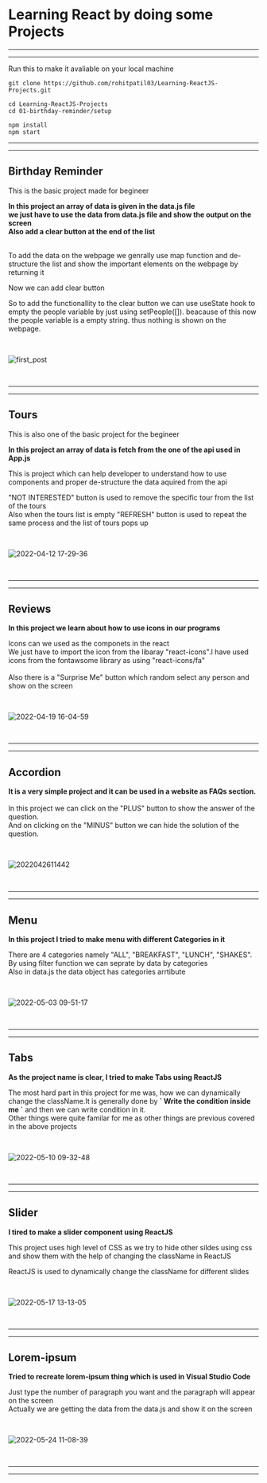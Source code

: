 <h1>Learning React by doing some Projects</h1>

<hr><hr>

Run this to make it avaliable on your local machine
```
git clone https://github.com/rohitpatil03/Learning-ReactJS-Projects.git

cd Learning-ReactJS-Projects
cd 01-birthday-reminder/setup

npm install
npm start
```


<hr><hr>

<h2>Birthday Reminder</h2>
<p>This is the basic project made for begineer</p>
<p><b>In this project an array of data is given in the data.js file <br>
we just have to use the data from data.js file and show the output on the screen <br>
Also add a clear button at the end of the list<br><br> </b></p>

<p>To add the data on the webpage we genrally use map function and de-structure the list and show the important elements on the webpage by returning it <br></p>

<p>Now we can add clear button <br></p>

<p>So to add the functionallity to the clear button we can use useState hook to empty the people variable by just using setPeople([]). beacause of this now the people variable is a empty string. thus nothing is shown on the webpage.</p>

<br>

![first_post](https://user-images.githubusercontent.com/101471692/169813580-422c902b-8926-4096-98bb-710b8ff9336a.gif)

<br>

<hr><hr>

<h2>Tours</h2>
<p>This is also one of the basic project for the begineer</p>
<p><b>In this project an array of data is fetch from the one of the api used in App.js <br></b></p>
<p>This is project which can help developer to understand how to use components and proper de-structure the data aquired from the api</p>

<p>"NOT INTERESTED" button is used to remove the specific tour from the list of the tours<br>
Also when the tours list is empty "REFRESH" button is used to repeat the same process and the list of tours pops up</p>

<br>

![2022-04-12 17-29-36](https://user-images.githubusercontent.com/101471692/170922478-d94ba2c2-0930-423a-9b2c-aad5b32e8ffe.gif)

<br>

<hr><hr>

<h2>Reviews</h2>
<p><b>In this project we learn about how to use icons in our programs</b></p>
<p>Icons can we used as the componets in the react <br>
We just have to import the icon from the libaray "react-icons".I have used icons from the fontawsome library as using "react-icons/fa"<br><br>
Also there is a "Surprise Me" button which random select any person and show on the screen</p>

<br>

![2022-04-19 16-04-59](https://user-images.githubusercontent.com/101471692/170926924-289e8142-3da0-4bc8-96ca-43cec9ee37e8.gif)

<br>

<hr><hr>

<h2>Accordion</h2>
<p><b>It is a very simple project and it can be used in a website as FAQs section.</b><br><br>
In this project we can click on the "PLUS" button to show the answer of the question.<br>
And on clicking on the "MINUS" button we can hide the solution of the question.</p>

<br>

![2022042611442](https://user-images.githubusercontent.com/101471692/170941445-e0958c70-a679-4662-9f4c-ca4d4e823531.gif)

<br>

<hr><hr>

<h2>Menu</h2>
<p><b>In this project I tried to make menu with different Categories in it</b></p>
<p>There are 4 categories namely "ALL", "BREAKFAST", "LUNCH", "SHAKES". By using filter function we can seprate by data by categories<br>
Also in data.js the data object has categories arrtibute</p>

<br>

![2022-05-03 09-51-17](https://user-images.githubusercontent.com/101471692/170976368-d6032167-1405-408c-8675-a9598c4f4a53.gif)

<br>

<hr><hr>

<h2>Tabs</h2>
<p><b>As the project name is clear, I tried to make Tabs using ReactJS</b></p>
<p>The most hard part in this project for me was, how we can dynamically change the className.It is generally done by <b>` Write the condition inside me `</b> and then we can write condition in it.<br>
Other things were quite familar for me as other things are previous covered in the above projects</p>

<br>

![2022-05-10 09-32-48](https://user-images.githubusercontent.com/101471692/170978837-2dc38ae8-e91a-4598-a3e1-680e467d423e.gif)

<br>

<hr><hr>

<h2>Slider</h2>
<p><b>I tired to make a slider component using ReactJS</b></p>
<p>This project uses high level of CSS as we try to hide other sildes using css and show them with the help of changing the className in ReactJS</p>
<p>ReactJS is used to dynamically change the className for different slides</p>

<br>

![2022-05-17 13-13-05](https://user-images.githubusercontent.com/101471692/171113868-7bc1cc6b-ed32-43ec-b613-c5e496c0102c.gif)

<br>

<hr><hr>

<h2>Lorem-ipsum</h2>
<p><b>Tried to recreate lorem-ipsum thing which is used in Visual Studio Code</b></p>
<p>Just type the number of paragraph you want and the paragraph will appear on the screen <br>
Actually we are getting the data from the data.js and show it on the screen</p>

<br>

![2022-05-24 11-08-39](https://user-images.githubusercontent.com/101471692/171115565-088f35b7-ddfa-41b5-9af4-8d5e39f3b5e0.gif)

<br>

<hr><hr>
